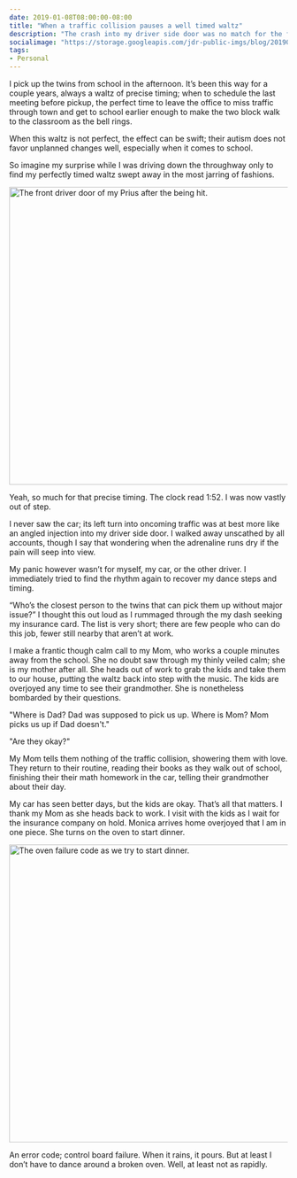 ```yaml
---
date: 2019-01-08T08:00:00-08:00
title: "When a traffic collision pauses a well timed waltz"
description: "The crash into my driver side door was no match for the fear generated by having to rush to find pickup options for my autistic twins."
socialimage: "https://storage.googleapis.com/jdr-public-imgs/blog/20190108-my-poor-prius-twitter-1024x535.jpg"
tags:
- Personal
---
```


I pick up the twins from school in the afternoon. It’s been this way for a couple years, always a waltz of precise timing; when to schedule the last meeting before pickup, the perfect time to leave the office to miss traffic through town and get to school earlier enough to make the two block walk to the classroom as the bell rings.

When this waltz is not perfect, the effect can be swift; their autism does not favor unplanned changes well, especially when it comes to school.

So imagine my surprise while I was driving down the throughway only to find my perfectly timed waltz swept away in the most jarring of fashions.

<img decoding="async" loading="lazy" width="800" height="538" src="https://storage.googleapis.com/jdr-public-imgs/blog/20190108-my-poor-prius-gplus-800x360.jpg" alt="The front driver door of my Prius after the being hit.">

Yeah, so much for that precise timing. The clock read 1:52. I was now vastly out of step.

I never saw the car; its left turn into oncoming traffic was at best more like an angled injection into my driver side door. I walked away unscathed by all accounts, though I say that wondering when the adrenaline runs dry if the pain will seep into view.

My panic however wasn’t for myself, my car, or the other driver. I immediately tried to find the rhythm again to recover my dance steps and timing.

“Who’s the closest person to the twins that can pick them up without major issue?” I thought this out loud as I rummaged through the my dash seeking my insurance card. The list is very short; there are few people who can do this job, fewer still nearby that aren’t at work.

I make a frantic though calm call to my Mom, who works a couple minutes away from the school. She no doubt saw through my thinly veiled calm; she is my mother after all. She heads out of work to grab the kids and take them to our house, putting the waltz back into step with the music. The kids are overjoyed any time to see their grandmother. She is nonetheless bombarded by their questions.

"Where is Dad? Dad was supposed to pick us up. Where is Mom? Mom picks us up if Dad doesn't."

"Are they okay?"

My Mom tells them nothing of the traffic collision, showering them with love. They return to their routine, reading their books as they walk out of school, finishing their their math homework in the car, telling their grandmother about their day.

My car has seen better days, but the kids are okay. That’s all that matters. I thank my Mom as she heads back to work. I visit with the kids as I wait for the insurance company on hold. Monica arrives home overjoyed that I am in one piece. She turns on the oven to start dinner.

<img decoding="async" loading="lazy" width="800" height="538" src="https://storage.googleapis.com/jdr-public-imgs/blog/20190108-oven-control-board-failure.jpg" alt="The oven failure code as we try to start dinner.">

An error code; control board failure. When it rains, it pours. But at least I don’t have to dance around a broken oven. Well, at least not as rapidly.
